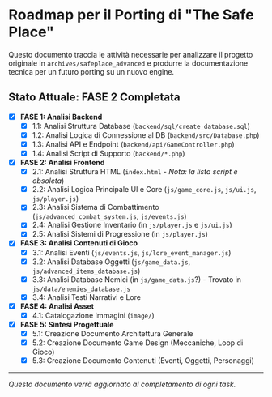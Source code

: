# Roadmap per il Porting di "The Safe Place"

Questo documento traccia le attività necessarie per analizzare il progetto originale in `archives/safeplace_advanced` e produrre la documentazione tecnica per un futuro porting su un nuovo engine.

## Stato Attuale: FASE 2 Completata

-   [X] **FASE 1: Analisi Backend**
    -   [X] 1.1: Analisi Struttura Database (`backend/sql/create_database.sql`)
    -   [X] 1.2: Analisi Logica di Connessione al DB (`backend/src/Database.php`)
    -   [X] 1.3: Analisi API e Endpoint (`backend/api/GameController.php`)
    -   [X] 1.4: Analisi Script di Supporto (`backend/*.php`)
-   [X] **FASE 2: Analisi Frontend**
    -   [X] 2.1: Analisi Struttura HTML (`index.html` - *Nota: la lista script è obsoleta*)
    -   [X] 2.2: Analisi Logica Principale UI e Core (`js/game_core.js`, `js/ui.js`, `js/player.js`)
    -   [X] 2.3: Analisi Sistema di Combattimento (`js/advanced_combat_system.js`, `js/events.js`)
    -   [X] 2.4: Analisi Gestione Inventario (in `js/player.js` e `js/ui.js`)
    -   [X] 2.5: Analisi Sistemi di Progressione (in `js/player.js`)
-   [X] **FASE 3: Analisi Contenuti di Gioco**
    -   [X] 3.1: Analisi Eventi (`js/events.js`, `js/lore_event_manager.js`)
    -   [X] 3.2: Analisi Database Oggetti (`js/game_data.js`, `js/advanced_items_database.js`)
    -   [X] 3.3: Analisi Database Nemici (in `js/game_data.js`?) - Trovato in `js/data/enemies_database.js`
    -   [X] 3.4: Analisi Testi Narrativi e Lore
-   [X] **FASE 4: Analisi Asset**
    -   [X] 4.1: Catalogazione Immagini (`image/`)
-   [X] **FASE 5: Sintesi Progettuale**
    -   [X] 5.1: Creazione Documento Architettura Generale
    -   [X] 5.2: Creazione Documento Game Design (Meccaniche, Loop di Gioco)
    -   [X] 5.3: Creazione Documento Contenuti (Eventi, Oggetti, Personaggi)

---

*Questo documento verrà aggiornato al completamento di ogni task.* 